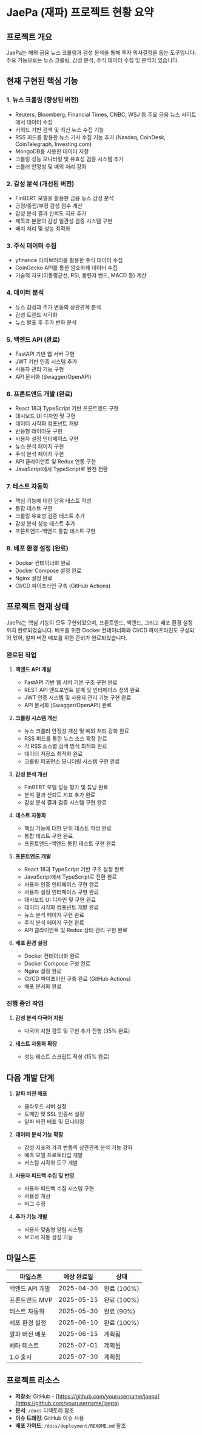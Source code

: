 # JaePa (재파) 프로젝트 현황 요약

## 프로젝트 개요
JaePa는 해외 금융 뉴스 크롤링과 감성 분석을 통해 투자 의사결정을 돕는 도구입니다. 주요 기능으로는 뉴스 크롤링, 감성 분석, 주식 데이터 수집 및 분석이 있습니다.

## 현재 구현된 핵심 기능

### 1. 뉴스 크롤링 (향상된 버전)
- Reuters, Bloomberg, Financial Times, CNBC, WSJ 등 주요 금융 뉴스 사이트에서 데이터 수집
- 키워드 기반 검색 및 최신 뉴스 수집 기능
- RSS 피드를 활용한 뉴스 기사 수집 기능 추가 (Nasdaq, CoinDesk, CoinTelegraph, Investing.com)
- MongoDB를 사용한 데이터 저장
- 크롤링 성능 모니터링 및 유효성 검증 시스템 추가
- 크롤러 안정성 및 예외 처리 강화

### 2. 감성 분석 (개선된 버전)
- FinBERT 모델을 활용한 금융 뉴스 감성 분석
- 긍정/중립/부정 감성 점수 계산
- 감성 분석 결과 신뢰도 지표 추가
- 제목과 본문의 감성 일관성 검증 시스템 구현
- 배치 처리 및 성능 최적화

### 3. 주식 데이터 수집
- yfinance 라이브러리를 활용한 주식 데이터 수집
- CoinGecko API를 통한 암호화폐 데이터 수집
- 기술적 지표(이동평균선, RSI, 볼린저 밴드, MACD 등) 계산

### 4. 데이터 분석
- 뉴스 감성과 주가 변동의 상관관계 분석
- 감성 트렌드 시각화
- 뉴스 발표 후 주가 변화 분석

### 5. 백엔드 API (완료)
- FastAPI 기반 웹 서버 구현
- JWT 기반 인증 시스템 추가
- 사용자 관리 기능 구현
- API 문서화 (Swagger/OpenAPI)

### 6. 프론트엔드 개발 (완료)
- React 18과 TypeScript 기반 프론트엔드 구현
- 대시보드 UI 디자인 및 구현
- 데이터 시각화 컴포넌트 개발
- 반응형 레이아웃 구현
- 사용자 설정 인터페이스 구현
- 뉴스 분석 페이지 구현
- 주식 분석 페이지 구현
- API 클라이언트 및 Redux 연동 구현
- JavaScript에서 TypeScript로 완전 전환

### 7. 테스트 자동화 
- 핵심 기능에 대한 단위 테스트 작성
- 통합 테스트 구현
- 크롤링 유효성 검증 테스트 추가
- 감성 분석 성능 테스트 추가
- 프론트엔드-백엔드 통합 테스트 구현

### 8. 배포 환경 설정 (완료)
- Docker 컨테이너화 완료
- Docker Compose 설정 완료
- Nginx 설정 완료
- CI/CD 파이프라인 구축 (GitHub Actions)

## 프로젝트 현재 상태

JaePa는 핵심 기능이 모두 구현되었으며, 프론트엔드, 백엔드, 그리고 배포 환경 설정까지 완료되었습니다. 배포를 위한 Docker 컨테이너화와 CI/CD 파이프라인도 구성되어 있어, 알파 버전 배포를 위한 준비가 완료되었습니다.

### 완료된 작업
1. **백엔드 API 개발**
   - FastAPI 기반 웹 서버 기본 구조 구현 완료
   - REST API 엔드포인트 설계 및 인터페이스 정의 완료
   - JWT 인증 시스템 및 사용자 관리 기능 구현 완료
   - API 문서화 (Swagger/OpenAPI) 완료

2. **크롤링 시스템 개선**
   - 뉴스 크롤러 안정성 개선 및 예외 처리 강화 완료
   - RSS 피드를 통한 뉴스 소스 확장 완료
   - 각 RSS 소스별 검색 방식 최적화 완료
   - 데이터 저장소 최적화 완료
   - 크롤링 퍼포먼스 모니터링 시스템 구현 완료

3. **감성 분석 개선**
   - FinBERT 모델 성능 평가 및 튜닝 완료
   - 분석 결과 신뢰도 지표 추가 완료
   - 감성 분석 결과 검증 시스템 구현 완료

4. **테스트 자동화**
   - 핵심 기능에 대한 단위 테스트 작성 완료
   - 통합 테스트 구현 완료
   - 프론트엔드-백엔드 통합 테스트 구현 완료

5. **프론트엔드 개발**
   - React 18과 TypeScript 기반 구조 설정 완료
   - JavaScript에서 TypeScript로 전환 완료
   - 사용자 인증 인터페이스 구현 완료
   - 사용자 설정 인터페이스 구현 완료
   - 대시보드 UI 디자인 및 구현 완료
   - 데이터 시각화 컴포넌트 개발 완료
   - 뉴스 분석 페이지 구현 완료
   - 주식 분석 페이지 구현 완료
   - API 클라이언트 및 Redux 상태 관리 구현 완료

6. **배포 환경 설정**
   - Docker 컨테이너화 완료
   - Docker Compose 구성 완료
   - Nginx 설정 완료
   - CI/CD 파이프라인 구축 완료 (GitHub Actions)
   - 배포 문서화 완료

### 진행 중인 작업
1. **감성 분석 다국어 지원**
   - 다국어 지원 검토 및 구현 추가 진행 (35% 완료)

2. **테스트 자동화 확장**
   - 성능 테스트 스크립트 작성 (15% 완료)

## 다음 개발 단계

1. **알파 버전 배포**
   - 클라우드 서버 설정
   - 도메인 및 SSL 인증서 설정
   - 알파 버전 배포 및 모니터링

2. **데이터 분석 기능 확장**
   - 감성 지표와 가격 변동의 상관관계 분석 기능 강화
   - 예측 모델 프로토타입 개발
   - 커스텀 시각화 도구 개발

3. **사용자 피드백 수집 및 반영**
   - 사용자 피드백 수집 시스템 구현
   - 사용성 개선
   - 버그 수정

4. **추가 기능 개발**
   - 사용자 맞춤형 알림 시스템
   - 보고서 자동 생성 기능

## 마일스톤

| 마일스톤 | 예상 완료일 | 상태 |
|---------|------------|------|
| 백엔드 API 개발 | 2025-04-30 | 완료 (100%) |
| 프론트엔드 MVP | 2025-05-15 | 완료 (100%) |
| 테스트 자동화 | 2025-05-30 | 완료 (90%) |
| 배포 환경 설정 | 2025-06-10 | 완료 (100%) |
| 알파 버전 배포 | 2025-06-15 | 계획됨 |
| 베타 테스트 | 2025-07-01 | 계획됨 |
| 1.0 출시 | 2025-07-30 | 계획됨 |

## 프로젝트 리소스

- **저장소**: GitHub - [https://github.com/yourusername/jaepa](https://github.com/yourusername/jaepa)
- **문서**: `/docs` 디렉토리 참조
- **이슈 트래킹**: GitHub 이슈 사용
- **배포 가이드**: `/docs/deployment/README.md` 참조